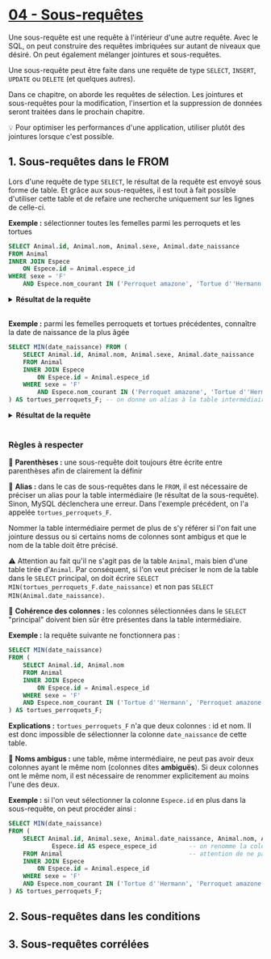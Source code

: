 # [04 - Sous-requêtes](https://openclassrooms.com/fr/courses/1959476-administrez-vos-bases-de-donnees-avec-mysql/1964181-sous-requetes)

Une sous-requête est une requête à l'intérieur d'une autre requête. Avec le SQL, on peut construire des requêtes imbriquées sur autant de niveaux que désiré. On peut également mélanger jointures et sous-requêtes.

Une sous-requête peut être faite dans une requête de type `SELECT`, `INSERT`, `UPDATE` ou `DELETE` (et quelques autres).

Dans ce chapitre, on aborde les requêtes de sélection. Les jointures et sous-requêtes pour la modification, l'insertion et la suppression de données seront traitées dans le prochain chapitre.

:bulb: Pour optimiser les performances d'une application, utiliser plutôt des jointures lorsque c'est possible.

## 1. Sous-requêtes dans le FROM

Lors d'une requête de type `SELECT`, le résultat de la requête est envoyé sous forme de table. Et grâce aux sous-requêtes, il est tout à fait possible d'utiliser cette table et de refaire une recherche uniquement sur les lignes de celle-ci.

**Exemple :** sélectionner toutes les femelles parmi les perroquets et les tortues

```sql
SELECT Animal.id, Animal.nom, Animal.sexe, Animal.date_naissance
FROM Animal
INNER JOIN Espece
    ON Espece.id = Animal.espece_id
WHERE sexe = 'F'
    AND Espece.nom_courant IN ('Perroquet amazone', 'Tortue d''Hermann');
```

<details>
<summary><b>Résultat de la requête</b></summary>

![capture_perroquet_tortue_femelle](https://user-images.githubusercontent.com/1475600/54316777-d54c0d00-45e1-11e9-83e3-ff8f41ab5381.JPG)
</details>
<br/>

**Exemple :** parmi les femelles perroquets et tortues précédentes, connaître la date de naissance de la plus âgée

```sql
SELECT MIN(date_naissance) FROM (
    SELECT Animal.id, Animal.nom, Animal.sexe, Animal.date_naissance
    FROM Animal
    INNER JOIN Espece
        ON Espece.id = Animal.espece_id
    WHERE sexe = 'F'
        AND Espece.nom_courant IN ('Perroquet amazone', 'Tortue d''Hermann')
) AS tortues_perroquets_F; -- on donne un alias à la table intermédiaire générée par la sous-requête
```

<details>
<summary><b>Résultat de la requête</b></summary>


</details>
<br/>

### Règles à respecter

:small_blue_diamond: **Parenthèses :** une sous-requête doit toujours être écrite entre parenthèses afin de clairement la définir

:small_blue_diamond: **Alias :** dans le cas de sous-requêtes dans le `FROM`, il est nécessaire de préciser un alias pour la table intermédiaire (le résultat de la sous-requête). Sinon, MySQL déclenchera une erreur. Dans l'exemple précédent, on l'a appelée `tortues_perroquets_F`.

Nommer la table intermédiaire permet de plus de s'y référer si l'on fait une jointure dessus ou si certains noms de colonnes sont ambigus et que le nom de la table doit être précisé.

:warning: Attention au fait qu'il ne s'agit pas de la table `Animal`, mais bien d'une table tirée d'`Animal`. Par conséquent, si l'on veut préciser le nom de la table dans le `SELECT` principal, on doit écrire `SELECT MIN(tortues_perroquets_F.date_naissance)` et non pas `SELECT MIN(Animal.date_naissance)`.

:small_blue_diamond: **Cohérence des colonnes :** les colonnes sélectionnées dans le `SELECT` "principal" doivent bien sûr être présentes dans la table intermédiaire.

**Exemple :** la requête suivante ne fonctionnera pas :

```sql
SELECT MIN(date_naissance)
FROM (
    SELECT Animal.id, Animal.nom
    FROM Animal
    INNER JOIN Espece
        ON Espece.id = Animal.espece_id
    WHERE sexe = 'F'
    AND Espece.nom_courant IN ('Tortue d''Hermann', 'Perroquet amazone')
) AS tortues_perroquets_F;
```

**Explications :** `tortues_perroquets_F` n'a que deux colonnes : id et nom. Il est donc impossible de sélectionner la colonne `date_naissance` de cette table.

:small_blue_diamond: **Noms ambigus :** une table, même intermédiaire, ne peut pas avoir deux colonnes ayant le même nom (colonnes dites **ambiguës**). Si deux colonnes ont le même nom, il est nécessaire de renommer explicitement au moins l'une des deux.

**Exemple :** si l'on veut sélectionner la colonne `Espece.id` en plus dans la sous-requête, on peut procéder ainsi :

```sql
SELECT MIN(date_naissance)
FROM (
    SELECT Animal.id, Animal.sexe, Animal.date_naissance, Animal.nom, Animal.espece_id, 
            Espece.id AS espece_espece_id         -- on renomme la colonne id de Espece, donc il n'y a plus de doublons
    FROM Animal                                   -- attention de ne pas la renommer espece_id, puisqu'on sélectionne aussi la colonne espece_id dans Animal
    INNER JOIN Espece
        ON Espece.id = Animal.espece_id
    WHERE sexe = 'F'
    AND Espece.nom_courant IN ('Tortue d''Hermann', 'Perroquet amazone')
) AS tortues_perroquets_F;
```

## 2. Sous-requêtes dans les conditions

## 3. Sous-requêtes corrélées